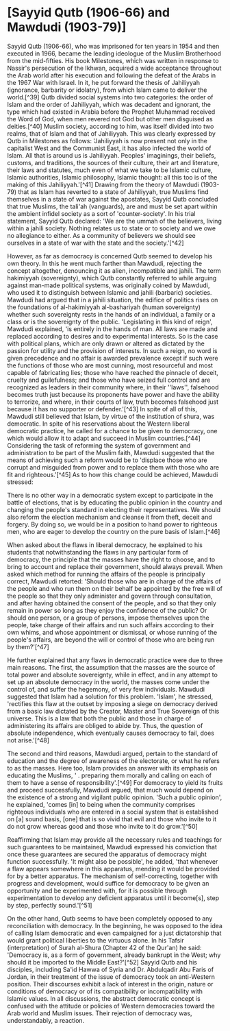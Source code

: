 [Sayyid Qutb (1906-66) and Mawdudi (1903-79)]
=============================================

Sayyid Qutb (1906-66), who was imprisoned for ten years in 1954 and then
executed in 1966, became the leading ideologue of the Muslim Brotherhood
from the mid-fifties. His book Milestones, which was written in response
to Nassir's persecution of the Ikhwan, acquired a wide acceptance
throughout the Arab world after his execution and following the defeat
of the Arabs in the 1967 War with Israel. In it, he put forward the
thesis of Jahiliyyah (ignorance, barbarity or idolatry), from which
Islam came to deliver the world.[^39] Qutb divided social systems into
two categories: the order of Islam and the order of Jahiliyyah, which
was decadent and ignorant, the type which had existed in Arabia before
the Prophet Muhammad received the Word of God, when men revered not God
but other men disguised as deities.[^40] Muslim society, according to
him, was itself divided into two realms, that of Islam and that of
Jahiliyyah. This was clearly expressed by Qutb in Milestones as follows:
'Jahiliyyah is now present not only in the capitalist West and the
Communist East, it has also infected the world of Islam. All that is
around us is Jahiliyyah. Peoples' imaginings, their beliefs, customs,
and traditions, the sources of their culture, their art and literature,
their laws and statutes, much even of what we take to be Islamic
culture, Islamic authorities, Islamic philosophy, Islamic thought: all
this too is of the making of this Jahiliyyah.'[^41] Drawing from the
theory of Mawdudi (1903-79) that as Islam has reverted to a state of
Jahiliyyah, true Muslims find themselves in a state of war against the
apostates, Sayyid Qutb concluded that true Muslims, the tali'ah
(vanguards), are and must be set apart within the ambient infidel
society as a sort of 'counter-society'. In his trial statement, Sayyid
Qutb declared: 'We are the ummah of the believers, living within a
jahili society. Nothing relates us to state or to society and we owe no
allegiance to either. As a community of believers we should see
ourselves in a state of war with the state and the society.'[^42]

However, as far as democracy is concerned Qutb seemed to develop his own
theory. In this he went much farther than Mawdudi, rejecting the concept
altogether, denouncing it as alien, incompatible and jahili. The term
hakimiyyah (sovereignty), which Qutb constantly referred to while
arguing against man-made political systems, was originally coined by
Mawdudi, who used it to distinguish between Islamic and jahili
(barbaric) societies. Mawdudi had argued that in a jahili situation, the
edifice of politics rises on the foundations of al-hakimiyyah
al-bashariyah (human sovereignty) whether such sovereignty rests in the
hands of an individual, a family or a class or is the sovereignty of the
public. 'Legislating in this kind of reign', Mawdudi explained, 'is
entirely in the hands of man. All laws are made and replaced according
to desires and to experimental interests. So is the case with political
plans, which are only drawn or altered as dictated by the passion for
utility and the provision of interests. In such a reign, no word is
given precedence and no affair is awarded prevalence except if such were
the functions of those who are most cunning, most resourceful and most
capable of fabricating lies; those who have reached the pinnacle of
deceit, cruelty and guilefulness; and those who have seized full control
and are recognized as leaders in their community where, in their
''laws'', falsehood becomes truth just because its proponents have power
and have the ability to terrorize, and where, in their courts of law,
truth becomes falsehood just because it has no supporter or
defender.'[^43] In spite of all of this, Mawdudi still believed that
Islam, by virtue of the institution of shura, was democratic. In spite
of his reservations about the Western liberal democratic practice, he
called for a chance to be given to democracy, one which would allow it
to adapt and succeed in Muslim countries.[^44] Considering the task of
reforming the system of government and administration to be part of the
Muslim faith, Mawdudi suggested that the means of achieving such a
reform would be to 'displace those who are corrupt and misguided from
power and to replace them with those who are fit and righteous.'[^45] As
to how this change could be achieved, Mawdudi stressed:

There is no other way in a democratic system except to participate in
the battle of elections, that is by educating the public opinion in the
country and changing the people's standard in electing their
representatives. We should also reform the election mechanism and
cleanse it from theft, deceit and forgery. By doing so, we would be in a
position to hand power to righteous men, who are eager to develop the
country on the pure basis of Islam.[^46]

When asked about the flaws in liberal democracy, he explained to his
students that notwithstanding the flaws in any particular form of
democracy, the principle that the masses have the right to choose, and
to bring to account and replace their government, should always prevail.
When asked which method for running the affairs of the people is
principally correct, Mawdudi retorted: 'Should those who are in charge
of the affairs of the people and who run them on their behalf be
appointed by the free will of the people so that they only administer
and govern through consultation, and after having obtained the consent
of the people, and so that they only remain in power so long as they
enjoy the confidence of the public? Or should one person, or a group of
persons, impose themselves upon the people, take charge of their affairs
and run such affairs according to their own whims, and whose appointment
or dismissal, or whose running of the people's affairs, are beyond the
will or control of those who are being run by them?'[^47]

He further explained that any flaws in democratic practice were due to
three main reasons. The first, the assumption that the masses are the
source of total power and absolute sovereignty, while in effect, and in
any attempt to set up an absolute democracy in the world, the masses
come under the control of, and suffer the hegemony, of very few
individuals. Mawdudi suggested that Islam had a solution for this
problem. 'Islam', he stressed, 'rectifies this flaw at the outset by
imposing a siege on democracy derived from a basic law dictated by the
Creator, Master and True Sovereign of this universe. This is a law that
both the public and those in charge of administering its affairs are
obliged to abide by. Thus, the question of absolute independence, which
eventually causes democracy to fail, does not arise.'[^48]

The second and third reasons, Mawdudi argued, pertain to the standard of
education and the degree of awareness of the electorate, or what he
refers to as the masses. Here too, Islam provides an answer with its
emphasis on educating the Muslims, ' . preparing them morally and
calling on each of them to have a sense of responsibility'.[^49] For
democracy to yield its fruits and proceed successfully, Mawdudi argued,
that much would depend on the existence of a strong and vigilant public
opinion. 'Such a public opinion', he explained, 'comes [in] to being
when the community comprises righteous individuals who are entered in a
social system that is established on [a] sound basis, [one] that is so
vivid that evil and those who invite to it do not grow whereas good and
those who invite to it do grow.'[^50]

Reaffirming that Islam may provide all the necessary rules and teachings
for such guarantees to be maintained, Mawdudi expressed his conviction
that once these guarantees are secured the apparatus of democracy might
function successfully. 'It might also be possible', he added, 'that
whenever a flaw appears somewhere in this apparatus, mending it would be
provided for by a better apparatus. The mechanism of self-correcting,
together with progress and development, would suffice for democracy to
be given an opportunity and be experimented with, for it is possible
through experimentation to develop any deficient apparatus until it
become[s], step by step, perfectly sound.'[^51]

On the other hand, Qutb seems to have been completely opposed to any
reconciliation with democracy. In the beginning, he was opposed to the
idea of calling Islam democratic and even campaigned for a just
dictatorship that would grant political liberties to the virtuous alone.
In his Tafsir (interpretation) of Surah al-Shura (Chapter 42 of the
Qur'an) he said: 'Democracy is, as a form of government, already
bankrupt in the West; why should it be imported to the Middle
East?'[^52] Sayyid Qutb and his disciples, including Sa'id Hawwa of
Syria and Dr. Abdulqadir Abu Faris of Jordan, in their treatment of the
issue of democracy took an anti-Western position. Their discourses
exhibit a lack of interest in the origin, nature or conditions of
democracy or of its compatibility or incompatibility with Islamic
values. In all discussions, the abstract democratic concept is confused
with the attitude or policies of Western democracies toward the Arab
world and Muslim issues. Their rejection of democracy was,
understandably, a reaction.



